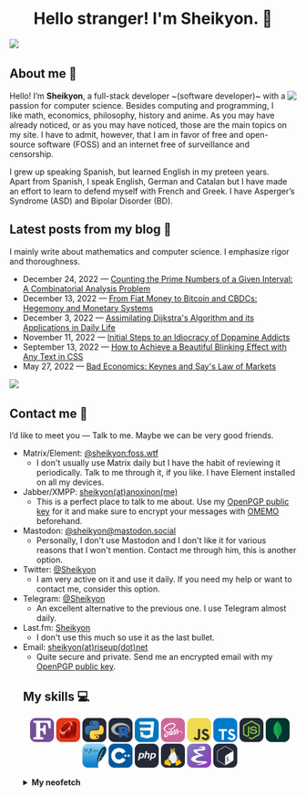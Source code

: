 <div align="center">

# Hello stranger! I'm Sheikyon. 👋

</div>

[![](https://svg-banners.vercel.app/api?type=luminance&text1=Sheikyon&width=1000&height=200)](https://github.com/Akshay090/svg-banners)

## About me 📄

<!--- Sheikyon's GitHub stats --->

<img align="right" height="150em" src="https://github-readme-stats.vercel.app/api/top-langs?username=Sheikyon&show_icons=true&include_all_commits=true&count_private=true&theme=dark&hide_border=false&bg_color=0D1117&layout=compact"/>   

<!--- Sheikyon's GitHub stats --->

Hello! I’m **Sheikyon**, a full-stack developer ~(software developer)~ with a passion for computer science. Besides computing and programming, I like math, economics, philosophy, history and anime. As you may have already noticed, or as you may have noticed, those are the main topics on my site. I have to admit, however, that I am in favor of free and open-source software (FOSS) and an internet free of surveillance and censorship.

I grew up speaking Spanish, but learned English in my preteen years. Apart from Spanish, I speak English, German and Catalan but I have made an effort to learn to defend myself with French and Greek. I have Asperger’s Syndrome (ASD) and Bipolar Disorder (BD).

## Latest posts from my blog :pencil:

<!--- blog posts start --->

I mainly write about mathematics and computer science. I emphasize rigor and thoroughness.
  
  * December 24, 2022 — [Counting the Prime Numbers of a Given Interval: A Combinatorial Analysis Problem](https://sheikyon.nl/posts/compute-prime-numbers-up-to-a-given-limit/)
  * December 13, 2022 — [From Fiat Money to Bitcoin and CBDCs: Hegemony and Monetary Systems](https://sheikyon.nl/posts/from-fiat-money-to-cbdcs-hegemony-and-monetary-systems/)
  * December 3, 2022 — [Assimilating Dijkstra's Algorithm and its Applications in Daily Life](https://sheikyon.nl/posts/assimilating-dijkstra-algorithm-and-its-applications-in-daily-life/)
  * November 11, 2022 — [Initial Steps to an Idiocracy of Dopamine Addicts](https://sheikyon.nl/posts/initial-stages-of-idiocracy/)
  * September 13, 2022 — [How to Achieve a Beautiful Blinking Effect with Any Text in CSS](https://sheikyon.nl/posts/how-to-achieve-a-beautiful-blinking-effect-with-equal-intervals-in-any-text/)
  * May 27, 2022 — [Bad Economics: Keynes and Say's Law of Markets](https://sheikyon.nl/posts/bad-economics-keynes-and-says-law-of-markets/)

<!--- blog posts start --->

<!-- GitHub Profile Views Counter -->
![](https://komarev.com/ghpvc/?username=sheikyon)

## Contact me 📮

I’d like to meet you ― Talk to me. Maybe we can be very good friends.

<ul>
<li>Matrix/Element: <a href="https://app.element.io/#/user/@sheikyon:foss.wtf">@sheikyon:foss.wtf</a>
<ul>
<li>I don't usually use Matrix daily but I have the habit of reviewing it periodically. Talk to me through it, if you like. I have Element installed on all my devices.</li>
</ul>

</li>
<li>Jabber/XMPP: <a href="mailto:sheikyon@anoxinon.me">sheikyon(at)anoxinon(me)</a>
<ul>
<li>This is a perfect place to talk to me about. Use my <a href="https://sheikyon.nl/pgp/xmpp-key.txt" target="_blank">OpenPGP public key</a> for it and make sure to encrypt your messages with <a href="https://en.wikipedia.org/wiki/OMEMO" target="_blank">OMEMO</a> beforehand.</li>
</ul>
</li>
  
<li>Mastodon: <a href="https://mastodon.social/@sheikyon">@sheikyon@mastodon.social</a>
<ul>
<li>Personally, I don't use Mastodon and I don't like it for various reasons that I won't mention. Contact me through him, this is another option.</li>
</ul>
 
</li>
<li>Twitter: <a href="https://twitter.com/Sheikyon">@Sheikyon</a>
<ul>
<li>I am very active on it and use it daily. If you need my help or want to contact me, consider this option.</li>
</ul>
 
</li>
<li>Telegram: <a href="https://t.me/Sheikyon">@Sheikyon</a>
<ul>
<li>An excellent alternative to the previous one. I use Telegram almost daily.</li>
</ul>
</li>
  
<li>Last.fm: <a href="https://last.fm/User/Sheikyon">Sheikyon</a>
<ul>
<li>I don't use this much so use it as the last bullet.</li>
</ul>
</li>
  
<li>Email: <a href="mailto:sheikyon@riseup.net">sheikyon(at)riseup(dot)net</a>
<ul>
<li>Quite secure and private. Send me an encrypted email with my <a href="https://sheikyon.nl/pgp/riseup-key.txt" target="_blank">OpenPGP public key</a>.</li>
</ul>
 
## My skills 💻

<p align="center">
  <img src='icons/Fortran.svg' height='42px'/>
  <img src='icons/Ruby.svg' height='42px'/>
  <img src='icons/Python-Dark.svg' height='42px'/>
  <img src='icons/R-Dark.svg' height='42px'/>
  <img src='icons/CSS.svg' height='42px'/>
  <img src='icons/Sass.svg' height='42px'/>
  <img src='icons/JavaScript.svg' height='42px'/>
  <img src='icons/TypeScript.svg' height='42px'/>
  <img src='icons/NodeJS-Dark.svg' height='42px'/>
  <img src='icons/MongoDB.svg' height='42px'/>
  <img src='icons/SQLite.svg' height='42px'/>
  <img src='icons/CPP.svg' height='42px'/>
  <img src='icons/PHP-Dark.svg' height='42px'>
  <img src='icons/Linux-Dark.svg' height='42px'>
  <img src='icons/Emacs.svg' height='42px'>
  <img src='icons/Bash-Dark.svg' height='42px'>
</p>

<details>
<summary><b>My neofetch</b></summary>

![My neofetch](my-neofetch.png)

Nobody asked me, but here you can see my neofetch.
</details>
